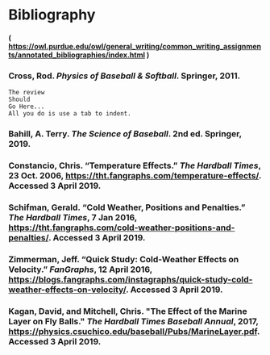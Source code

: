 # Bibliography

#### ( https://owl.purdue.edu/owl/general_writing/common_writing_assignments/annotated_bibliographies/index.html )


### Cross, Rod. *Physics of Baseball & Softball*. Springer, 2011.
    The review
    Should
    Go Here...
    All you do is use a tab to indent.

### Bahill, A. Terry. *The Science of Baseball*. 2nd ed. Springer, 2019.

### Constancio, Chris. “Temperature Effects.” *The Hardball Times*, 23 Oct. 2006, https://tht.fangraphs.com/temperature-effects/. Accessed 3 April 2019.

### Schifman, Gerald. “Cold Weather, Positions and Penalties.” *The Hardball Times*, 7 Jan 2016, https://tht.fangraphs.com/cold-weather-positions-and-penalties/. Accessed 3 April 2019.

### Zimmerman, Jeff. “Quick Study: Cold-Weather Effects on Velocity.” *FanGraphs*, 12 April 2016, https://blogs.fangraphs.com/instagraphs/quick-study-cold-weather-effects-on-velocity/. Accessed 3 April 2019.

### Kagan, David, and Mitchell, Chris. "The Effect of the Marine Layer on Fly Balls." *The Hardball Times Baseball Annual*, 2017, https://physics.csuchico.edu/baseball/Pubs/MarineLayer.pdf. Accessed 3 April 2019.